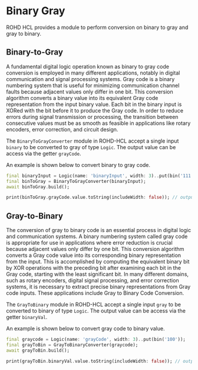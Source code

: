 # Binary Gray

ROHD HCL provides a module to perform conversion on binary to gray and gray to binary.

## Binary-to-Gray

A fundamental digital logic operation known as binary to gray code conversion is employed in many different applications, notably in digital communication and signal processing systems. Gray code is a binary numbering system that is useful for minimizing communication channel faults because adjacent values only differ in one bit. This conversion algorithm converts a binary value into its equivalent Gray code representation from the input binary value. Each bit in the binary input is XORed with the bit before it to produce the Gray code. In order to reduce errors during signal transmission or processing, the transition between consecutive values must be as smooth as feasible in applications like rotary encoders, error correction, and circuit design.

The `BinaryToGrayConverter` module in ROHD-HCL accept a single input `binary` to be converted to gray of type `Logic`. The output value can be access via the getter `grayCode`.

An example is shown below to convert binary to gray code.

```dart
final binaryInput = Logic(name: 'binaryInput', width: 3)..put(bin('111'));
final binToGray = BinaryToGrayConverter(binaryInput);
await binToGray.build();

print(binToGray.grayCode.value.toString(includeWidth: false)); // output: 100
```

## Gray-to-Binary

The conversion of gray to binary code is an essential process in digital logic and communication systems. A binary numbering system called gray code is appropriate for use in applications where error reduction is crucial because adjacent values only differ by one bit. This conversion algorithm converts a Gray code value into its corresponding binary representation from the input. This is accomplished by computing the equivalent binary bit by XOR operations with the preceding bit after examining each bit in the Gray code, starting with the least significant bit. In many different domains, such as rotary encoders, digital signal processing, and error correction systems, it is necessary to extract precise binary representations from Gray code inputs. These applications include Gray to Binary Code Conversion.

The `GrayToBinary` module in ROHD-HCL accept a single input `gray` to be converted to binary of type `Logic`. The output value can be access via the getter `binaryVal`.

An example is shown below to convert gray code to binary value.

```dart
final graycode = Logic(name: 'grayCode', width: 3)..put(bin('100'));
final grayToBin = GrayToBinaryConverter(graycode);
await grayToBin.build();

print(grayToBin.binaryVal.value.toString(includeWidth: false)); // output: 111
```

